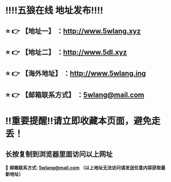:bangbang::bangbang:五狼在线 地址发布:bangbang::bangbang:
==
:star: :point_right: 【地址一】 ：http://www.5wlang.xyz
------
:star: :point_right: 【地址二】 ：http://www.5dl.xyz
------
:star: :point_right: 【海外地址】 ：http://www.5wlang.ing
------
:star: :point_right: 【邮箱联系方式】 ：5wlang@mail.com
------
:bangbang:重要提醒:bangbang:请立即收藏本页面，避免走丢！
==

长按复制到浏览器里面访问以上网址
-

:e-mail: __邮箱联系方式: 5wlang@mail.com （以上地址无法访问请发送任意内容获取最新地址）__
